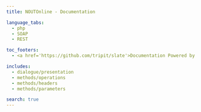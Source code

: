 ```yaml
---
title: NOUTOnline - Documentation

language_tabs:
  - php
  - SOAP
  - REST

toc_footers:
  - <a href='https://github.com/tripit/slate'>Documentation Powered by Slate</a>

includes:
  - dialogue/presentation
  - methods/operations
  - methods/headers
  - methods/parameters

search: true
---
```

